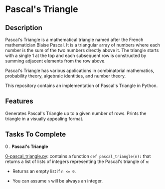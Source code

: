# Pascal's Triangle

## Description

Pascal's Triangle is a mathematical triangle named after the French mathematician Blaise Pascal. It is a triangular array of numbers where each number is the sum of the two numbers directly above it. The triangle starts with a single 1 at the top and each subsequent row is constructed by summing adjacent elements from the row above.

Pascal's Triangle has various applications in combinatorial mathematics, probability theory, algebraic identities, and number theory.

This repository contains an implementation of Pascal's Triangle in Python.

## Features

Generates Pascal's Triangle up to a given number of rows.
Prints the triangle in a visually appealing format.

## Tasks To Complete

0 . **Pascal's Triangle**

[0-pascal_triangle.py](0-pascal_triangle.py): contains a function `def pascal_triangle(n):` that returns a list of lists of integers representing the Pascal's triangle of `n`:

+ Returns an empty list if `n <= 0`.

+ You can assume `n` will be always an integer.
